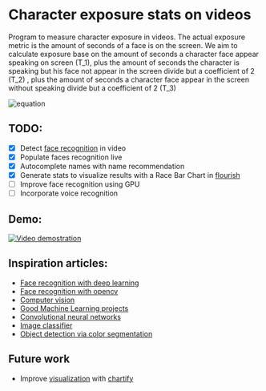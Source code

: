 # Character exposure stats on videos
Program to measure character exposure in videos.
The actual exposure metric is the amount of seconds of a face is on the screen.
We aim to calculate exposure base on the amount of seconds a character face appear 
speaking on screen (T_1), plus the amount of seconds the character 
is speaking but his face not appear in the screen divide but a 
coefficient of 2 (T_2) , plus the amount of seconds 
a character face appear in the screen without speaking divide but a 
coefficient of 2 (T_3)

![equation](https://latex.codecogs.com/png.latex?Exposure=T_1&plus;\frac{T_2}{2}&plus;\frac{T_3}{2})

## TODO:
- [x] Detect [face recognition](https://github.com/ageitgey/face_recognition) in video
- [x] Populate faces recognition live
- [x] Autocomplete names with name recommendation
- [x] Generate stats to visualize results with a Race Bar Chart in [flourish](https://app.flourish.studio/@flourish/bar-chart-race)
- [ ] Improve face recognition using GPU
- [ ] Incorporate voice recognition

## Demo:

[![Video demostration](https://img.youtube.com/vi/ZWtRDavPuXE/0.jpg)](https://youtu.be/ZWtRDavPuXE)

## Inspiration articles:
* [Face recognition with deep learning](https://medium.com/@ageitgey/machine-learning-is-fun-part-4-modern-face-recognition-with-deep-learning-c3cffc121d78)
* [Face recognition with opencv](https://www.pyimagesearch.com/2018/06/18/face-recognition-with-opencv-python-and-deep-learning/)
* [Computer vision](https://towardsdatascience.com/how-to-do-everything-in-computer-vision-2b442c469928)
* [Good Machine Learning projects](https://towardsdatascience.com/the-10-most-useful-machine-learning-projects-of-the-past-year-2018-5378bbd4919f)
* [Convolutional neural networks](https://towardsdatascience.com/a-guide-for-building-convolutional-neural-networks-e4eefd17f4fd)
* [Image classifier](https://medium.com/free-code-camp/how-to-build-the-best-image-classifier-3c72010b3d55)
* [Object detection via color segmentation](https://towardsdatascience.com/object-detection-via-color-based-image-segmentation-using-python-e9b7c72f0e11)

## Future work
* Improve [visualization](https://towardsdatascience.com/the-next-level-of-data-visualization-in-python-dd6e99039d5e) with [chartify](https://github.com/spotify/chartify)

